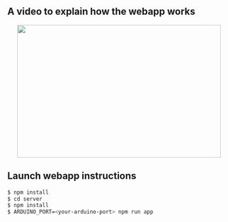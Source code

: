 ## A video to explain how the webapp works
<p align="center">
  <a href="https://www.youtube.com/watch?v=hMjaNd2pjr4">
    <img width="460" height="300" src="https://img.youtube.com/vi/hMjaNd2pjr4/0.jpg">
  </a>
</p>

## Launch webapp instructions

```bash
$ npm install
$ cd server
$ npm install
$ ARDUINO_PORT=<your-arduino-port> npm run app
```
